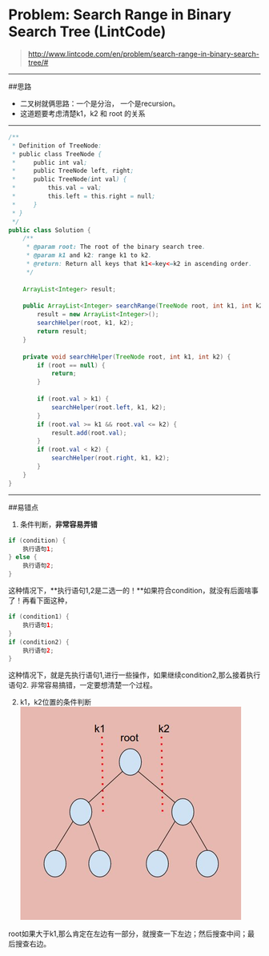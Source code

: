# Problem: Search Range in Binary Search Tree (LintCode)


> http://www.lintcode.com/en/problem/search-range-in-binary-search-tree/#

-----------------
##思路
* 二叉树就俩思路：一个是分治， 一个是recursion。
* 这道题要考虑清楚k1，k2 和 root 的关系

---------

```java
/**
 * Definition of TreeNode:
 * public class TreeNode {
 *     public int val;
 *     public TreeNode left, right;
 *     public TreeNode(int val) {
 *         this.val = val;
 *         this.left = this.right = null;
 *     }
 * }
 */
public class Solution {
    /**
     * @param root: The root of the binary search tree.
     * @param k1 and k2: range k1 to k2.
     * @return: Return all keys that k1<=key<=k2 in ascending order.
     */
    
    ArrayList<Integer> result; 
     
    public ArrayList<Integer> searchRange(TreeNode root, int k1, int k2) {
        result = new ArrayList<Integer>();
        searchHelper(root, k1, k2);
        return result;
    }
    
    private void searchHelper(TreeNode root, int k1, int k2) {
        if (root == null) {
            return;
        }
        
        if (root.val > k1) {
            searchHelper(root.left, k1, k2);
        } 
        if (root.val >= k1 && root.val <= k2) {
            result.add(root.val);
        }
        if (root.val < k2) {
            searchHelper(root.right, k1, k2);
        }
    }
}
```
---------------
##易错点

1. 条件判断，**非常容易弄错**

```java
if (condition) {
    执行语句1;
} else {
    执行语句2;
}
```
这种情况下，**执行语句1,2是二选一的！**如果符合condition，就没有后面啥事了！再看下面这种，

```java
if (condition1) {
    执行语句1;
}
if (condition2) {
    执行语句2;
}
```
这种情况下，就是先执行语句1,进行一些操作，如果继续condition2,那么接着执行语句2. 非常容易搞错，一定要想清楚一个过程。

2. k1，k2位置的条件判断
![](SearchRange.jpg)

root如果大于k1,那么肯定在左边有一部分，就搜查一下左边；然后搜查中间；最后搜查右边。




























